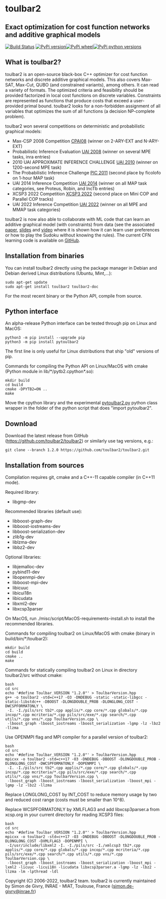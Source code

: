 # toulbar2
## Exact optimization for cost function networks and additive graphical models 

[![Build Status](https://travis-ci.com/toulbar2/toulbar2.svg?branch=master)](https://app.travis-ci.com/github/toulbar2/toulbar2)
[![PyPi version](https://img.shields.io/pypi/v/pytoulbar2.svg)](https://pypi.org/project/pytoulbar2)[![PyPi wheel](https://img.shields.io/pypi/wheel/pytoulbar2.svg)](https://pypi.org/project/pytoulbar2)[![PyPi python versions](https://img.shields.io/pypi/pyversions/pytoulbar2.svg)](https://pypi.org/project/pytoulbar2)

<!-- (_README_1)= -->
## What is toulbar2? 

toulbar2 is an open-source black-box C++ optimizer for cost function
networks and discrete additive graphical models. This also covers Max-SAT, Max-Cut, QUBO (and constrained variants), among others. It can read a variety
of formats. The optimized criteria and feasibility should be provided
factorized in local cost functions on discrete variables. Constraints
are represented as functions that produce costs that exceed a
user-provided primal bound. toulbar2 looks for a non-forbidden assignment 
of all variables that optimizes the sum of all functions (a decision 
NP-complete problem).

toulbar2 won several competitions on deterministic and probabilistic
graphical models:

* Max-CSP 2008 Competition [CPAI08][cpai08] (winner on 2-ARY-EXT and N-ARY-EXT)
* Probabilistic Inference Evaluation [UAI 2008][uai2008] (winner on several MPE tasks, inra entries)
* 2010 UAI APPROXIMATE INFERENCE CHALLENGE [UAI 2010][uai2010] (winner on 1200-second MPE task)
* The Probabilistic Inference Challenge [PIC 2011][pic2011] (second place by ficolofo on 1-hour MAP task)
* UAI 2014 Inference Competition [UAI 2014][uai2014] (winner on all MAP task categories, see Proteus, Robin, and IncTb entries)
* XCSP3 2022 Competition [XCSP3 2022][xcsp2022] (second place on Mini COP and Parallel COP tracks)
* UAI 2022 Inference Competition [UAI 2022][uai2022] (winner on all MPE and MMAP task categories)

[cpai08]: http://www.cril.univ-artois.fr/CPAI08/
[uai2008]: http://graphmod.ics.uci.edu/uai08/Evaluation/Report
[uai2010]: http://www.cs.huji.ac.il/project/UAI10/summary.php
[pic2011]: http://www.cs.huji.ac.il/project/PASCAL/board.php
[uai2014]: http://www.hlt.utdallas.edu/~vgogate/uai14-competition/leaders.html 
[xcsp2022]: https://xcsp.org/competitions
[uai2022]: https://uaicompetition.github.io/uci-2022/results/final-leader-board

toulbar2 is now also able to collaborate with ML code that can learn
an additive graphical model (with constraints) from data (see the
associated
[paper](https://miat.inrae.fr/schiex/Export/Pushing_Data_in_your_CP_model.pdf),
[slides](https://miat.inrae.fr/schiex/Export/Pushing_Data_in_your_CP_model-Slides.pdf)
and [video](https://www.youtube.com/watch?v=IpUr6KIEjMs) where it is
shown how it can learn user preferences or how to play the Sudoku
without knowing the rules). The current CFN learning code is available
on [GitHub](https://github.com/toulbar2/CFN-learn).

<!-- (_README_2)= -->
## Installation from binaries

You can install toulbar2 directly using the package manager in Debian
and Debian derived Linux distributions (Ubuntu, Mint,...):

    sudo apt-get update
    sudo apt-get install toulbar2 toulbar2-doc

For the most recent binary or the Python API, compile from source.

<!-- (_README_3)= -->
## Python interface

An alpha-release Python interface can be tested through pip on Linux and MacOS:

    python3 -m pip install --upgrade pip
    python3 -m pip install pytoulbar2

The first line is only useful for Linux distributions that ship "old" versions of pip.

Commands for compiling the Python API on Linux/MacOS with cmake (Python module in lib/\*/pytb2.cpython\*.so):

    mkdir build
    cd build
    cmake -DPYTB2=ON ..
    make

Move the cpython library and the experimental [pytoulbar2.py](https://github.com/toulbar2/toulbar2/raw/master/pytoulbar2/pytoulbar2.py) python class wrapper in the folder of the python script that does "import pytoulbar2".

<!-- (_README_4)= -->
## Download

Download the latest release from GitHub
(https://github.com/toulbar2/toulbar2) or similarly use tag versions,
e.g.:

    git clone --branch 1.2.0 https://github.com/toulbar2/toulbar2.git

<!-- (_README_5)= -->
## Installation from sources

Compilation requires git, cmake and a C++-11 capable compiler (in C++11 mode). 

Required library:
* libgmp-dev

Recommended libraries (default use):
* libboost-graph-dev
* libboost-iostreams-dev
* libboost-serialization-dev
* zlib1g-dev
* liblzma-dev
* libbz2-dev

Optional libraries:
* libjemalloc-dev
* pybind11-dev
* libopenmpi-dev
* libboost-mpi-dev
* libicuuc
* libicui18n
* libicudata
* libxml2-dev
* libxcsp3parser

On MacOS, run ./misc/script/MacOS-requirements-install.sh to install the recommended libraries.

Commands for compiling toulbar2 on Linux/MacOS with cmake (binary in build/bin/\*/toulbar2):

    mkdir build
    cd build
    cmake ..
    make

Commands for statically compiling toulbar2 on Linux in directory toulbar2/src without cmake:

    bash
    cd src
    echo '#define Toulbar_VERSION "1.2.0"' > ToulbarVersion.hpp
    g++ -o toulbar2 -std=c++17 -O3 -DNDEBUG -static -static-libgcc -static-libstdc++ -DBOOST -DLONGDOUBLE_PROB -DLONGLONG_COST -DWCSPFORMATONLY \
     -I. -I./pils/src tb2*.cpp applis/*.cpp core/*.cpp globals/*.cpp incop/*.cpp mcriteria/*.cpp pils/src/exe/*.cpp search/*.cpp utils/*.cpp vns/*.cpp ToulbarVersion.cpp \
     -lboost_graph -lboost_iostreams -lboost_serialization -lgmp -lz -lbz2 -llzma

Use OPENMPI flag and MPI compiler for a parallel version of toulbar2:

    bash
    cd src
    echo '#define Toulbar_VERSION "1.2.0"' > ToulbarVersion.hpp
    mpicxx -o toulbar2 -std=c++17 -O3 -DNDEBUG -DBOOST -DLONGDOUBLE_PROB -DLONGLONG_COST -DWCSPFORMATONLY -DOPENMPI \
     -I. -I./pils/src tb2*.cpp applis/*.cpp core/*.cpp globals/*.cpp incop/*.cpp mcriteria/*.cpp pils/src/exe/*.cpp search/*.cpp utils/*.cpp vns/*.cpp ToulbarVersion.cpp \
     -lboost_graph -lboost_iostreams -lboost_serialization -lboost_mpi -lgmp -lz -lbz2 -llzma

Replace LONGLONG_COST by INT_COST to reduce memory usage by two and reduced cost range (costs must be smaller than 10^8).

Replace WCSPFORMATONLY by XMLFLAG3 and add libxcsp3parser.a from xcsp.org in your current directory for reading XCSP3 files:

    bash
    cd src
    echo '#define Toulbar_VERSION "1.2.0"' > ToulbarVersion.hpp
    mpicxx -o toulbar2 -std=c++17 -O3 -DNDEBUG -DBOOST -DLONGDOUBLE_PROB -DLONGLONG_COST -DXMLFLAG3 -DOPENMPI \
     -I/usr/include/libxml2 -I. -I./pils/src -I./xmlcsp3 tb2*.cpp applis/*.cpp core/*.cpp globals/*.cpp incop/*.cpp mcriteria/*.cpp pils/src/exe/*.cpp search/*.cpp utils/*.cpp vns/*.cpp ToulbarVersion.cpp \
     -lboost_graph -lboost_iostreams -lboost_serialization -lboost_mpi -lxml2 -licuuc -licui18n -licudata libxcsp3parser.a -lgmp -lz -lbz2 -llzma -lm -lpthread -ldl

Copyright (C) 2006-2022, toulbar2 team.
toulbar2 is currently maintained by Simon de Givry, INRAE - MIAT, Toulouse, France (simon.de-givry@inrae.fr)

